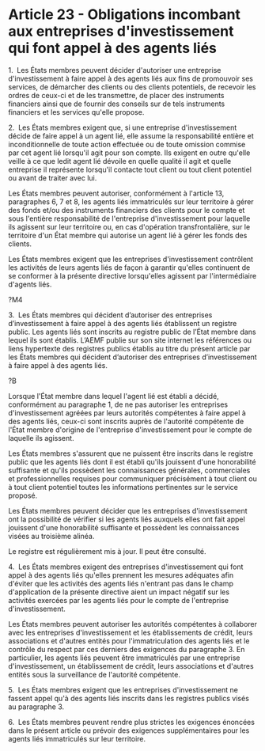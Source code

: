 # Article 23 - Obligations incombant aux entreprises d'investissement qui font appel à des agents liés


1.  Les États membres peuvent décider d'autoriser une entreprise d'investissement à faire appel à des agents liés aux fins de promouvoir ses services, de démarcher des clients ou des clients potentiels, de recevoir les ordres de ceux-ci et de les transmettre, de placer des instruments financiers ainsi que de fournir des conseils sur de tels instruments financiers et les services qu'elle propose.

2.  Les États membres exigent que, si une entreprise d'investissement décide de faire appel à un agent lié, elle assume la responsabilité entière et inconditionnelle de toute action effectuée ou de toute omission commise par cet agent lié lorsqu'il agit pour son compte. Ils exigent en outre qu'elle veille à ce que ledit agent lié dévoile en quelle qualité il agit et quelle entreprise il représente lorsqu'il contacte tout client ou tout client potentiel ou avant de traiter avec lui.

Les États membres peuvent autoriser, conformément à l'article 13, paragraphes 6, 7 et 8, les agents liés immatriculés sur leur territoire à gérer des fonds et/ou des instruments financiers des clients pour le compte et sous l'entière responsabilité de l'entreprise d'investissement pour laquelle ils agissent sur leur territoire ou, en cas d'opération transfrontalière, sur le territoire d'un État membre qui autorise un agent lié à gérer les fonds des clients.

Les États membres exigent que les entreprises d'investissement contrôlent les activités de leurs agents liés de façon à garantir qu'elles continuent de se conformer à la présente directive lorsqu'elles agissent par l'intermédiaire d'agents liés.

?M4

3.  Les États membres qui décident d’autoriser des entreprises d’investissement à faire appel à des agents liés établissent un registre public. Les agents liés sont inscrits au registre public de l’État membre dans lequel ils sont établis. L’AEMF publie sur son site internet les références ou liens hypertexte des registres publics établis au titre du présent article par les États membres qui décident d’autoriser des entreprises d’investissement à faire appel à des agents liés.

?B

Lorsque l'État membre dans lequel l'agent lié est établi a décidé, conformément au paragraphe 1, de ne pas autoriser les entreprises d'investissement agréées par leurs autorités compétentes à faire appel à des agents liés, ceux-ci sont inscrits auprès de l'autorité compétente de l'État membre d'origine de l'entreprise d'investissement pour le compte de laquelle ils agissent.

Les États membres s'assurent que ne puissent être inscrits dans le registre public que les agents liés dont il est établi qu'ils jouissent d'une honorabilité suffisante et qu'ils possèdent les connaissances générales, commerciales et professionnelles requises pour communiquer précisément à tout client ou à tout client potentiel toutes les informations pertinentes sur le service proposé.

Les États membres peuvent décider que les entreprises d'investissement ont la possibilité de vérifier si les agents liés auxquels elles ont fait appel jouissent d'une honorabilité suffisante et possèdent les connaissances visées au troisième alinéa.

Le registre est régulièrement mis à jour. Il peut être consulté.

4.  Les États membres exigent des entreprises d'investissement qui font appel à des agents liés qu'elles prennent les mesures adéquates afin d'éviter que les activités des agents liés n'entrant pas dans le champ d'application de la présente directive aient un impact négatif sur les activités exercées par les agents liés pour le compte de l'entreprise d'investissement.

Les États membres peuvent autoriser les autorités compétentes à collaborer avec les entreprises d'investissement et les établissements de crédit, leurs associations et d'autres entités pour l'immatriculation des agents liés et le contrôle du respect par ces derniers des exigences du paragraphe 3. En particulier, les agents liés peuvent être immatriculés par une entreprise d'investissement, un établissement de crédit, leurs associations et d'autres entités sous la surveillance de l'autorité compétente.

5.  Les États membres exigent que les entreprises d'investissement ne fassent appel qu'à des agents liés inscrits dans les registres publics visés au paragraphe 3.

6.  Les États membres peuvent rendre plus strictes les exigences énoncées dans le présent article ou prévoir des exigences supplémentaires pour les agents liés immatriculés sur leur territoire.
